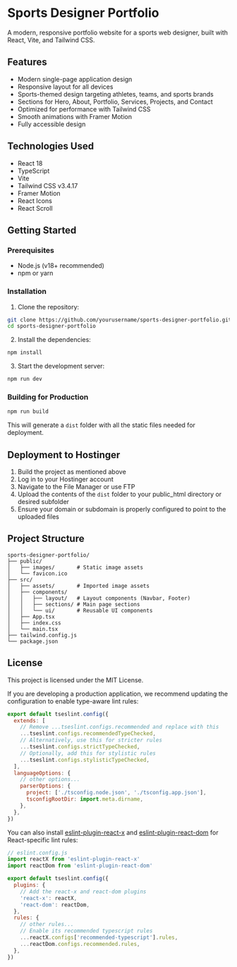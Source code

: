 # Sports Designer Portfolio

A modern, responsive portfolio website for a sports web designer, built with React, Vite, and Tailwind CSS.

## Features

- Modern single-page application design
- Responsive layout for all devices
- Sports-themed design targeting athletes, teams, and sports brands
- Sections for Hero, About, Portfolio, Services, Projects, and Contact
- Optimized for performance with Tailwind CSS
- Smooth animations with Framer Motion
- Fully accessible design

## Technologies Used

- React 18
- TypeScript
- Vite
- Tailwind CSS v3.4.17
- Framer Motion
- React Icons
- React Scroll

## Getting Started

### Prerequisites

- Node.js (v18+ recommended)
- npm or yarn

### Installation

1. Clone the repository:
```bash
git clone https://github.com/yourusername/sports-designer-portfolio.git
cd sports-designer-portfolio
```

2. Install the dependencies:
```bash
npm install
```

3. Start the development server:
```bash
npm run dev
```

### Building for Production

```bash
npm run build
```

This will generate a `dist` folder with all the static files needed for deployment.

## Deployment to Hostinger

1. Build the project as mentioned above
2. Log in to your Hostinger account
3. Navigate to the File Manager or use FTP
4. Upload the contents of the `dist` folder to your public_html directory or desired subfolder
5. Ensure your domain or subdomain is properly configured to point to the uploaded files

## Project Structure

```
sports-designer-portfolio/
├── public/
│   ├── images/       # Static image assets
│   └── favicon.ico
├── src/
│   ├── assets/       # Imported image assets
│   ├── components/
│   │   ├── layout/   # Layout components (Navbar, Footer)
│   │   ├── sections/ # Main page sections
│   │   └── ui/       # Reusable UI components
│   ├── App.tsx
│   ├── index.css
│   └── main.tsx
├── tailwind.config.js
└── package.json
```

## License

This project is licensed under the MIT License.

If you are developing a production application, we recommend updating the configuration to enable type-aware lint rules:

```js
export default tseslint.config({
  extends: [
    // Remove ...tseslint.configs.recommended and replace with this
    ...tseslint.configs.recommendedTypeChecked,
    // Alternatively, use this for stricter rules
    ...tseslint.configs.strictTypeChecked,
    // Optionally, add this for stylistic rules
    ...tseslint.configs.stylisticTypeChecked,
  ],
  languageOptions: {
    // other options...
    parserOptions: {
      project: ['./tsconfig.node.json', './tsconfig.app.json'],
      tsconfigRootDir: import.meta.dirname,
    },
  },
})
```

You can also install [eslint-plugin-react-x](https://github.com/Rel1cx/eslint-react/tree/main/packages/plugins/eslint-plugin-react-x) and [eslint-plugin-react-dom](https://github.com/Rel1cx/eslint-react/tree/main/packages/plugins/eslint-plugin-react-dom) for React-specific lint rules:

```js
// eslint.config.js
import reactX from 'eslint-plugin-react-x'
import reactDom from 'eslint-plugin-react-dom'

export default tseslint.config({
  plugins: {
    // Add the react-x and react-dom plugins
    'react-x': reactX,
    'react-dom': reactDom,
  },
  rules: {
    // other rules...
    // Enable its recommended typescript rules
    ...reactX.configs['recommended-typescript'].rules,
    ...reactDom.configs.recommended.rules,
  },
})
```

